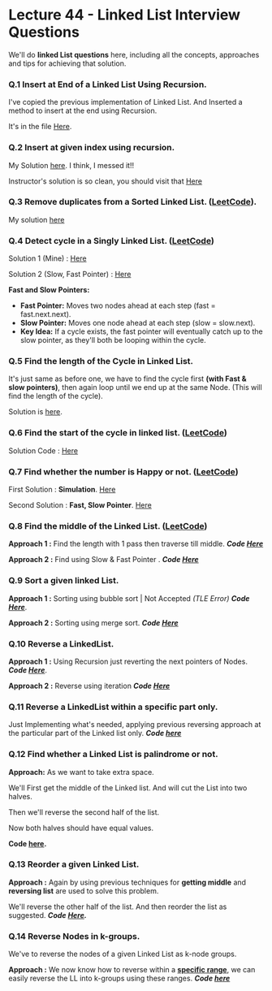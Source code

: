 # **Lecture 44 - Linked List Interview Questions**

We'll do **linked List questions** here, including all the concepts, approaches and tips for achieving that solution.

### Q.1 Insert at End of a Linked List Using Recursion.
I've copied the previous implementation of Linked List. And Inserted a method to insert at the end using Recursion.

It's in the file [Here](./Q1_2_Custom_LL.java#L233).

### Q.2 Insert at given index using recursion. 
My Solution [here](./Q1_2_Custom_LL.java#L265). I think, I messed it!!

Instructor's solution is so clean, you should visit that [Here](https://github.com/kunal-kushwaha/DSA-Bootcamp-Java/blob/325361dd2e9ab2d50bc7d2eeefada97d3d9db0d0/lectures/18-linkedlist/code/src/com/kunal/LL.java#L57)

### Q.3 Remove duplicates from a Sorted Linked List. ([LeetCode](https://leetcode.com/problems/remove-duplicates-from-sorted-list/)).

My solution [here](./Q3_RemoveDuplicates.java)

### Q.4 Detect cycle in a Singly Linked List. ([LeetCode](https://leetcode.com/problems/linked-list-cycle/))

Solution 1 (Mine) : [Here](./Q4_LinkedList_Cycle.java#L25)

Solution 2 (Slow, Fast Pointer) : [Here](./Q4_LinkedList_Cycle.java#L43)

**Fast and Slow Pointers:**

* **Fast Pointer:** Moves two nodes ahead at each step (fast = fast.next.next).
* **Slow Pointer:** Moves one node ahead at each step (slow = slow.next).
* **Key Idea:** If a cycle exists, the fast pointer will eventually catch up to the slow pointer, as they'll both be looping within the cycle.

### Q.5 Find the length of the Cycle in Linked List.

It's just same as before one, we have to find the cycle first **(with Fast & slow pointers)**, then again loop until we end up at the same Node. (This will find the length of the cycle).

Solution is [here](./Q5_LL_CycleLen.java).

### Q.6 Find the start of the cycle in linked list. ([LeetCode](https://leetcode.com/problems/linked-list-cycle-ii/))

Solution Code : [Here](./Q6_FindCycleStart.java)

### Q.7 Find whether the number is Happy or not. ([LeetCode](https://leetcode.com/problems/happy-number/))

First Solution : **Simulation**. [Here](./Q7_HappyNumber.java#L10)

Second Solution : **Fast, Slow Pointer**. [Here](./Q7_HappyNumber.java#L35)

### Q.8 Find the middle of the Linked List. ([LeetCode](https://leetcode.com/problems/middle-of-the-linked-list/))

**Approach 1 :** Find the length with 1 pass then traverse till middle. ***Code [Here](./Q8_MiddleOfLL.java#L7)***

**Approach 2 :** Find using Slow & Fast Pointer . ***Code [Here](./Q8_MiddleOfLL.java#L26)*** 

### Q.9 Sort a given linked List. 

**Approach 1 :** Sorting using bubble sort | Not Accepted *(TLE Error)* ***Code [Here](./Q9_SortLL.java#L7)***.

**Approach 2 :** Sorting using merge sort. *****Code** [Here](./Q9_SortLL.java#L37)***

### Q.10 Reverse a LinkedList.

**Approach 1 :** Using Recursion just reverting the next pointers of Nodes. ***Code [Here](./Q10_ReverseLL.java#L8)***.

**Approach 2 :** Reverse using iteration ***Code [Here](./Q10_ReverseLL.java#L31)***

### Q.11 Reverse a LinkedList within a specific part only.

Just Implementing what's needed, applying previous reversing
approach at the particular part of the Linked list only. ***Code [here](./Q11_ReverseBetween.java#L9)***


### Q.12 Find whether a Linked List is palindrome or not.

**Approach:** As we want to take extra space.

We'll First get the middle of the Linked list. And will cut the List into two halves.

Then we'll reverse the second half of the list.

Now both halves should have equal values.

**Code [here](./Q12_PalindromeLL.java#L7).**

### Q.13 Reorder a given Linked List.

**Approach :** Again by using previous techniques for **getting middle** and  **reversing list** are used to solve this problem.

We'll reverse the other half of the list. And then reorder the list as suggested. ***Code [Here](./Q13_ReorderLL.java#L10).***

### Q.14 Reverse Nodes in k-groups.
We've to reverse the nodes of a given Linked List as k-node groups.

**Approach :**  We now know how to reverse within a [**specific range**](./Q11_ReverseBetween.java#L9),
we can easily reverse the LL into k-groups using these ranges. ***Code [here](./Q14_ReverseKGroup.java#L10)***